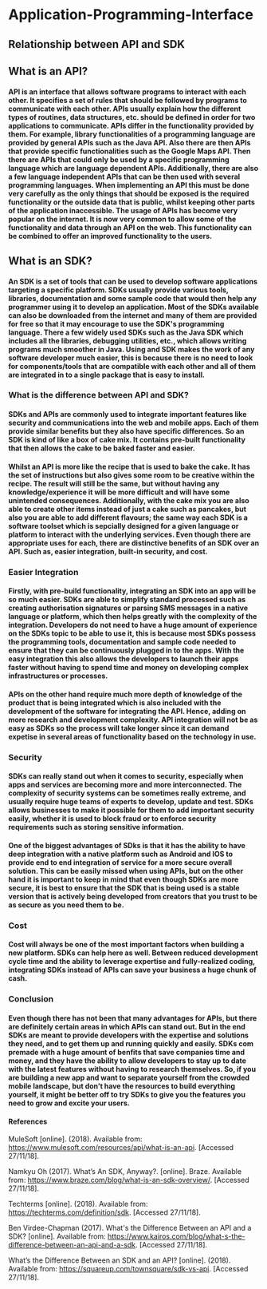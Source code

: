 # Application-Programming-Interface

## Relationship between API and SDK

## What is an API?

#### API is an interface that allows software programs to interact with each other. It specifies a set of rules that should be followed by programs to communicate with each other. APIs usually explain how the different types of routines, data structures, etc. should be defined in order for two applications to communicate. APIs differ in the functionality provided by them. For example, library functionalities of a programming language are provided by general APIs such as the Java API. Also there are then APIs that provide specific functionalities such as the Google Maps API. Then there are APIs that could only be used by a specific programming language which are language dependent APIs. Additionally, there are also a few language independent APIs that can be then used with several programming languages. When implementing an API this must be done very carefully as the only things that should be exposed is the required functionality or the outside data that is public, whilst keeping other parts of the application inaccessible. The usage of APIs has become very popular on the internet. It is now very common to allow some of the functionality and data through an API on the web. This functionality can be combined to offer an improved functionality to the users.

## What is an SDK?

#### An SDK is a set of tools that can be used to develop software applications targeting a specific platform. SDKs usually provide various tools, libraries, documentation and some sample code that would then help any programmer using it to develop an application. Most of the SDKs available can also be downloaded from the internet and many of them are provided for free so that it may encourage to use the SDK's programming language. There a few widely used SDKs such as the Java SDK which includes all the libraries, debugging utilities, etc., which allows writing programs much smoother in Java. Using and SDK makes the work of any software developer much easier, this is because there is no need to look for components/tools that are compatible with each other and all of them are integrated in to a single package that is easy to install.


### What is the difference between API and SDK?

#### SDKs and APIs are commonly used to integrate important features like security and communications into the web and mobile apps. Each of them provide similar benefits but they also have specific differences. So an SDK is kind of like a box of cake mix. It contains pre-built functionality that then allows the cake to be baked faster and easier. 

#### Whilst an API is more like the recipe that is used to bake the cake. It has the set of instructions but also gives some room to be creative within the recipe. The result will still be the same, but without having any knowledge/experience it will be more difficult and will have some unintended consequences. Additionally, with the cake mix you are also able to create other items instead of just a cake such as pancakes, but also you are able to add different flavours; the same way each SDK is a software toolset which is sepcially designed for a given language or platform to interact with the underlying services. Even though there are appropriate uses for each, there are distinctive benefits of an SDK over an API. Such as, easier integration, built-in security, and cost. 

### Easier Integration
#### Firstly, with pre-build functionality, integrating an SDK into an app will be so much easier. SDKs are able to simplify standard processed such as creating authorisation signatures or parsing SMS messages in a native language or platform, which then helps greatly with the complexity of the integration. Developers do not need to have a huge amount of experience on the SDKs topic to be able to use it, this is because most SDKs possess the programming tools, documentation and sample code needed to ensure that they can be continuously plugged in to the apps. With the easy integration this also allows the developers to launch their apps faster without having to spend time and money on developing complex infrastructures or processes. 

#### APIs on the other hand require much more depth of knowledge of the product that is being integrated which is also included with the development of the software for integrating the API. Hence, adding on more research and development complexity. API integration will not be as easy as SDKs so the process will take longer since it can demand expetise in several areas of functionality based on the technology in use. 

### Security
#### SDKs can really stand out when it comes to security, especially when apps and services are becoming more and more interconnected. The complexity of security systems can be sometimes really extreme, and usually require huge teams of experts to develop, update and test. SDKs allows businesses to make it possible for them to add important security easily, whether it is used to block fraud or to enforce security requirements such as storing sensitive information. 

#### One of the biggest advantages of SDks is that it has the ability to have deep integration with a native platform such as Android and IOS to provide end to end integration of service for a more secure overall solution. This can be easily missed when using APIs, but on the other hand it is important to keep in mind that even though SDKs are more secure, it is best to ensure that the SDK that is being used is a stable version that is actively being developed from creators that you trust to be as secure as you need them to be.

### Cost 
#### Cost will always be one of the most important factors when building a new platform. SDKs can help here as well. Between reduced development cycle time and the ability to leverage expertise and fully-realized coding, integrating SDKs instead of APIs can save your business a huge chunk of cash.

### Conclusion
#### Even though there has not been that many advantages for APIs, but there are definitely certain areas in which APIs can stand out. But in the end SDKs are meant to provide developers with the expertise and solutions they need, and to get them up and running quickly and easily. SDKs com premade with a huge amount of benfits that save companies time and money, and they have the ability to allow developers to stay up to date with the latest features without having to research themselves. So, if you are building a new app and want to separate yourself from the crowded mobile landscape, but don’t have the resources to build everything yourself, it might be better off to try SDKs to give you the features you need to grow and excite your users.





#### References
MuleSoft [online]. (2018). Available from: <https://www.mulesoft.com/resources/api/what-is-an-api>. [Accessed 27/11/18].

Namkyu Oh (2017). What’s An SDK, Anyway?. [online]. Braze. Available from: <https://www.braze.com/blog/what-is-an-sdk-overview/>. [Accessed 27/11/18].

Techterms [online]. (2018). Available from: <https://techterms.com/definition/sdk>. [Accessed 27/11/18].

Ben Virdee-Chapman (2017). What's the Difference Between an API and a SDK? [online]. Available from: <https://www.kairos.com/blog/what-s-the-difference-between-an-api-and-a-sdk>. [Accessed 27/11/18].

What’s the Difference Between an SDK and an API? [online]. (2018). Available from: <https://squareup.com/townsquare/sdk-vs-api>. [Accessed 27/11/18].
